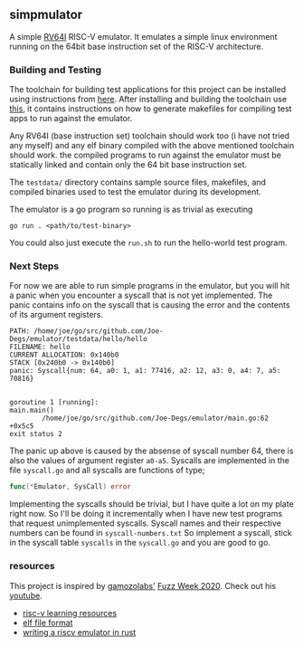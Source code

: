 ## simpmulator

A simple [RV64I](https://book.rvemu.app/instruction-set/01-rv64i.html) RISC-V emulator.
It emulates a simple linux environment running on the 64bit base instruction set of the
RISC-V architecture.

### Building and Testing
The toolchain for building test applications for this project can be installed
using instructions from [here](https://github.com/Joe-Degs/riscv). After installing
and building the toolchain use [this](https://github.com/Joe-Degs/riscv/tree/master/projects),
it contains instructions on how to generate makefiles for compiling test apps to run
against the emulator.

Any RV64I (base instruction set) toolchain should work too (i have not tried any
myself) and any elf binary compiled with the above mentioned toolchain should work.
 the compiled programs to run against the emulator must be
statically linked and contain only the 64 bit base instruction set.

The `testdata/` directory contains sample source files, makefiles, and compiled
binaries used to test the emulator during its development.

The emulator is a go program so running is as trivial as executing
```
go run . <path/to/test-binary>
```
You could also just execute the `run.sh` to run the hello-world test program.

### Next Steps
For now we are able to run simple programs in the emulator, but you will hit a panic when
you encounter a syscall that is not yet implemented. The panic contains info on the syscall
that is causing the error and the contents of its argument registers.
```
PATH: /home/joe/go/src/github.com/Joe-Degs/emulator/testdata/hello/hello
FILENAME: hello
CURRENT ALLOCATION: 0x140b0
STACK [0x240b0 -> 0x140b0]
panic: Syscall{num: 64, a0: 1, a1: 77416, a2: 12, a3: 0, a4: 7, a5: 70816}


goroutine 1 [running]:
main.main()
        /home/joe/go/src/github.com/Joe-Degs/emulator/main.go:62 +0x5c5
exit status 2
```
The panic up above is caused by the absense of syscall number 64, there is also
the values of argument register `a0-a5`. Syscalls are implemented in the file
`syscall.go` and all syscalls are functions of type;
```go
func(*Emulator, SysCall) error

```
Implementing the syscalls should be trivial, but I have
quite a lot on my plate right now. So I'll be doing it incrementally when I have
new test programs that request unimplemented syscalls.
Syscall names and their respective numbers can be found in `syscall-numbers.txt`
So implement a syscall, stick in the syscall table `syscalls` in the `syscall.go`
and you are good to go.

### resources
This project is inspired by [gamozolabs'](https://github.com/gamozolabs) [Fuzz
Week 2020](https://gamozolabs.github.io/2020/07/12/fuzz_week_2020.html).
Check out his [youtube](https://youtube.com/user/gamozolabs).

- [risc-v learning resources](https://github.com/Joe-Degs/riscv/tree/master/projects#resources)
- [elf file format](http://www.skyfree.org/linux/references/ELF_Format.pdf)
- [writing a riscv emulator in rust](https://book.rvemu.app/index.html)
